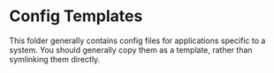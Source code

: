 # Config Templates

This folder generally contains config files for applications specific to a system. You should generally copy them as a template, rather than symlinking them directly.
